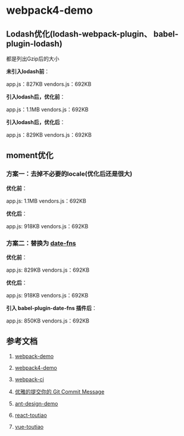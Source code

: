 # webpack4-demo

## Lodash优化(lodash-webpack-plugin、 babel-plugin-lodash)

都是列出Gzip后的大小

**未引入lodash前**：

app.js：827KB
vendors.js：692KB

**引入lodash后，优化前**：

app.js：1.1MB
vendors.js：692KB

**引入lodash后，优化后**：

app.js：829KB
vendors.js：692KB

## moment优化

### 方案一：去掉不必要的locale(优化后还是很大)

**优化前**：

app.js: 1.1MB
vendors.js：692KB

**优化后**：

app.js: 918KB
vendors.js：692KB

### 方案二：替换为 [date-fns](https://date-fns.org/)

**优化前**：

app.js: 829KB
vendors.js：692KB

**优化后**：

app.js: 918KB
vendors.js：692KB

**引入 babel-plugin-date-fns 插件后**：

app.js: 850KB
vendors.js：692KB

## 参考文档

1. [webpack-demo](https://github.com/carloluis/webpack-demo)
2. [webpack4-demo](https://github.com/jdf2e/webpack4-demo)
3. [webpack-ci](https://github.com/Faithree/webpack-ci)
4. [优雅的提交你的 Git Commit Message](https://zhuanlan.zhihu.com/p/34223150)

5. [ant-design-demo](https://github.com/yezihaohao/react-admin)
6. [react-toutiao](https://github.com/cd-dongzi/react-toutiao)
7. [vue-toutiao](http://dzblog.cn/article/5a78609ec153997e3417a6d4)
